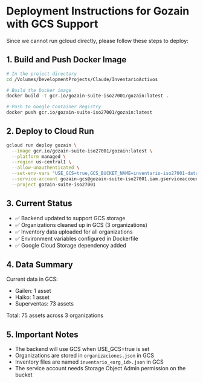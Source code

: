 # Deployment Instructions for Gozain with GCS Support

Since we cannot run gcloud directly, please follow these steps to deploy:

## 1. Build and Push Docker Image

```bash
# In the project directory
cd /Volumes/DevelopmentProjects/Claude/InventarioActivos

# Build the Docker image
docker build -t gcr.io/gozain-suite-iso27001/gozain:latest .

# Push to Google Container Registry
docker push gcr.io/gozain-suite-iso27001/gozain:latest
```

## 2. Deploy to Cloud Run

```bash
gcloud run deploy gozain \
  --image gcr.io/gozain-suite-iso27001/gozain:latest \
  --platform managed \
  --region us-central1 \
  --allow-unauthenticated \
  --set-env-vars "USE_GCS=true,GCS_BUCKET_NAME=inventario-iso27001-data" \
  --service-account gozain-gcs@gozain-suite-iso27001.iam.gserviceaccount.com \
  --project gozain-suite-iso27001
```

## 3. Current Status

- ✅ Backend updated to support GCS storage
- ✅ Organizations cleaned up in GCS (3 organizations)
- ✅ Inventory data uploaded for all organizations
- ✅ Environment variables configured in Dockerfile
- ✅ Google Cloud Storage dependency added

## 4. Data Summary

Current data in GCS:
- Gailen: 1 asset
- Haiko: 1 asset  
- Superventas: 73 assets

Total: 75 assets across 3 organizations

## 5. Important Notes

- The backend will use GCS when USE_GCS=true is set
- Organizations are stored in `organizaciones.json` in GCS
- Inventory files are named `inventario_<org_id>.json` in GCS
- The service account needs Storage Object Admin permission on the bucket